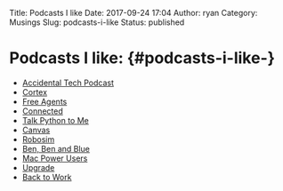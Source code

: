 Title: Podcasts I like
Date: 2017-09-24 17:04
Author: ryan
Category: Musings
Slug: podcasts-i-like
Status: published

# Podcasts I like: {#podcasts-i-like-}

-   [Accidental Tech Podcast](http://atp.fm)
-   [Cortex](https://www.relay.fm/cortex/)
-   [Free Agents](https://www.relay.fm/freeagents)
-   [Connected](https://www.relay.fm/connected)
-   [Talk Python to Me](https://talkpython.fm)
-   [Canvas](https://www.relay.fm/canvas)
-   [Robosim](https://www.relay.fm/roboism)
-   [Ben, Ben and Blue](https://www.benbenandblue.com)
-   [Mac Power Users](https://www.relay.fm/mpu)
-   [Upgrade](https://www.relay.fm/upgrade)
-   [Back to Work](http://5by5.tv/b2w)
